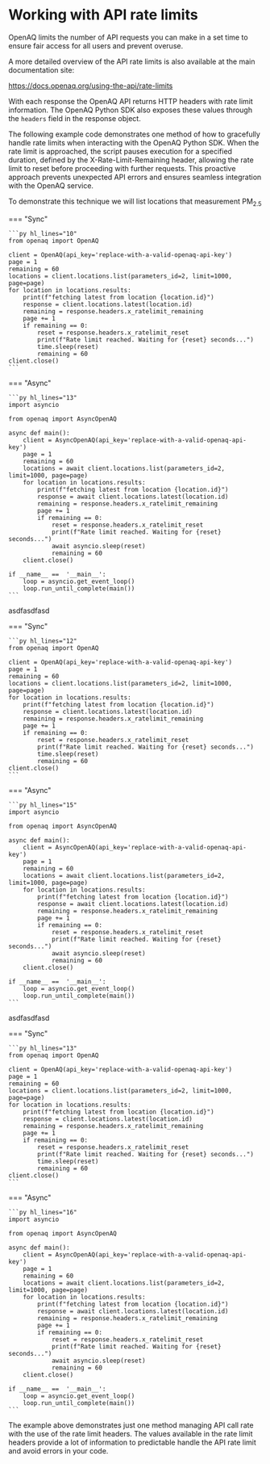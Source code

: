 # Working with API rate limits

OpenAQ limits the number of API requests you can make in a set time to ensure
fair access for all users and prevent overuse.

A more detailed overview of the API rate limits is also available at the main
documentation site:

<https://docs.openaq.org/using-the-api/rate-limits>

With each response the OpenAQ API returns HTTP headers with rate limit
information. The OpenAQ Python SDK also exposes these values through the
`headers` field in the response object.

The following example code demonstrates one method of how to gracefully handle
rate limits when interacting with the OpenAQ Python SDK. When the rate limit is
approached, the script pauses execution for a specified duration, defined by the
X-Rate-Limit-Remaining header, allowing the rate limit to reset before
proceeding with further requests. This proactive approach prevents unexpected
API errors and ensures seamless integration with the OpenAQ service.


To demonstrate this technique we will list locations that measurement PM<sub>2.5</sub> 

=== "Sync"

    ```py hl_lines="10"
    from openaq import OpenAQ

    client = OpenAQ(api_key='replace-with-a-valid-openaq-api-key')
    page = 1
    remaining = 60
    locations = client.locations.list(parameters_id=2, limit=1000, page=page)
    for location in locations.results:
        print(f"fetching latest from location {location.id}")
        response = client.locations.latest(location.id)
        remaining = response.headers.x_ratelimit_remaining
        page += 1
        if remaining == 0:
            reset = response.headers.x_ratelimit_reset
            print(f"Rate limit reached. Waiting for {reset} seconds...")
            time.sleep(reset)
            remaining = 60
    client.close()
    ```

=== "Async"

    ```py hl_lines="13"
    import asyncio

    from openaq import AsyncOpenAQ

    async def main():
        client = AsyncOpenAQ(api_key='replace-with-a-valid-openaq-api-key')
        page = 1
        remaining = 60
        locations = await client.locations.list(parameters_id=2, limit=1000, page=page)
        for location in locations.results:
            print(f"fetching latest from location {location.id}")
            response = await client.locations.latest(location.id)
            remaining = response.headers.x_ratelimit_remaining
            page += 1
            if remaining == 0:
                reset = response.headers.x_ratelimit_reset
                print(f"Rate limit reached. Waiting for {reset} seconds...")
                await asyncio.sleep(reset)
                remaining = 60
        client.close()

    if __name__ ==  '__main__':
        loop = asyncio.get_event_loop()
        loop.run_until_complete(main())
    ```

asdfasdfasd

=== "Sync"

    ```py hl_lines="12"
    from openaq import OpenAQ

    client = OpenAQ(api_key='replace-with-a-valid-openaq-api-key')
    page = 1
    remaining = 60
    locations = client.locations.list(parameters_id=2, limit=1000, page=page)
    for location in locations.results:
        print(f"fetching latest from location {location.id}")
        response = client.locations.latest(location.id)
        remaining = response.headers.x_ratelimit_remaining
        page += 1
        if remaining == 0:
            reset = response.headers.x_ratelimit_reset
            print(f"Rate limit reached. Waiting for {reset} seconds...")
            time.sleep(reset)
            remaining = 60
    client.close()
    ```

=== "Async"

    ```py hl_lines="15"
    import asyncio

    from openaq import AsyncOpenAQ

    async def main():
        client = AsyncOpenAQ(api_key='replace-with-a-valid-openaq-api-key')
        page = 1
        remaining = 60
        locations = await client.locations.list(parameters_id=2, limit=1000, page=page)
        for location in locations.results:
            print(f"fetching latest from location {location.id}")
            response = await client.locations.latest(location.id)
            remaining = response.headers.x_ratelimit_remaining
            page += 1
            if remaining == 0:
                reset = response.headers.x_ratelimit_reset
                print(f"Rate limit reached. Waiting for {reset} seconds...")
                await asyncio.sleep(reset)
                remaining = 60
        client.close()

    if __name__ ==  '__main__':
        loop = asyncio.get_event_loop()
        loop.run_until_complete(main())
    ```

asdfasdfasd


=== "Sync"

    ```py hl_lines="13"
    from openaq import OpenAQ

    client = OpenAQ(api_key='replace-with-a-valid-openaq-api-key')
    page = 1
    remaining = 60
    locations = client.locations.list(parameters_id=2, limit=1000, page=page)
    for location in locations.results:
        print(f"fetching latest from location {location.id}")
        response = client.locations.latest(location.id)
        remaining = response.headers.x_ratelimit_remaining
        page += 1
        if remaining == 0:
            reset = response.headers.x_ratelimit_reset
            print(f"Rate limit reached. Waiting for {reset} seconds...")
            time.sleep(reset)
            remaining = 60
    client.close()
    ```

=== "Async"

    ```py hl_lines="16"
    import asyncio

    from openaq import AsyncOpenAQ

    async def main():
        client = AsyncOpenAQ(api_key='replace-with-a-valid-openaq-api-key')
        page = 1
        remaining = 60
        locations = await client.locations.list(parameters_id=2, limit=1000, page=page)
        for location in locations.results:
            print(f"fetching latest from location {location.id}")
            response = await client.locations.latest(location.id)
            remaining = response.headers.x_ratelimit_remaining
            page += 1
            if remaining == 0:
                reset = response.headers.x_ratelimit_reset
                print(f"Rate limit reached. Waiting for {reset} seconds...")
                await asyncio.sleep(reset)
                remaining = 60
        client.close()

    if __name__ ==  '__main__':
        loop = asyncio.get_event_loop()
        loop.run_until_complete(main())
    ```







The example above demonstrates just one method managing API call rate with the
use of the rate limit headers. The values available in the rate limit headers
provide a lot of information to predictable handle the API rate limit and avoid
errors in your code.
